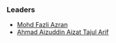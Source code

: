 ### Leaders
* [Mohd Fazli Azran](mailto:fazli@owasp.org)
* [Ahmad Aizuddin Aizat Tajul Arif](mailto:ahmad.aizuddinaizat@owasp.org) 
